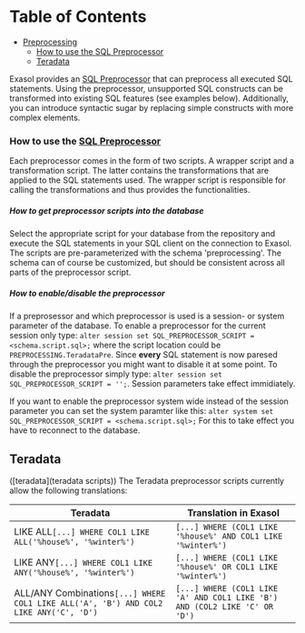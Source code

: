 # Table of Contents
- [Preprocessing](#preprocessing)
  * [How to use the SQL Preprocessor](#How)
  * [Teradata](#Teradata)

Exasol provides an [SQL Preprocessor](https://docs.exasol.com/database_concepts/sql_preprocessor.htm) that can preprocess all executed SQL statements. Using the preprocessor, unsupported SQL constructs can be transformed into existing SQL features (see examples below). Additionally, you can introduce syntactic sugar by replacing simple constructs with more complex elements.

### How to use the [SQL Preprocessor](https://docs.exasol.com/database_concepts/sql_preprocessor.htm)
Each preprocessor comes in the form of two scripts. A wrapper script and a transformation script. The latter contains the transformations that are applied to the SQL statements used. The wrapper script is responsible for calling the transformations and thus provides the functionalities.

##### How to get preprocessor scripts into the database
Select the appropriate script for your database from the repository and execute the SQL statements in your SQL client on the connection to Exasol. The scripts are pre-parameterized with the schema 'preprocessing'. The schema can of course be customized, but should be consistent across all parts of the preprocessor script.

##### How to enable/disable the preprocessor
If a preprosessor and which preprocessor is used is a session- or system parameter of the database. To enable a preprocessor for the current session only type:
`alter session set SQL_PREPROCESSOR_SCRIPT = <schema.script.sql>;` 
where the script location could be `PREPROCESSING.TeradataPre`. Since **every** SQL statement is now paresed through the preprocessor you might want to disable it at some point. To disable the preprocessor simply type:
`alter session set SQL_PREPROCESSOR_SCRIPT = '';`. Session parameters take effect immidiately.

If you want to enable the preprocessor system wide instead of the session parameter you can set the system paramter like this:
`alter system set SQL_PREPROCESSOR_SCRIPT = <schema.script.sql>;` 
For this to take effect you have to reconnect to the database.


## Teradata 
([teradata](teradata scripts))
The Teradata preprocessor scripts currently allow the following translations:

| Teradata | Translation in Exasol |
|---|---|
|LIKE ALL```[...] WHERE COL1 LIKE ALL('%house%', '%winter%')``` | ```[...] WHERE (COL1 LIKE '%house%' AND COL1 LIKE '%winter%')``` |
| LIKE ANY```[...] WHERE COL1 LIKE ANY('%house%', '%winter%')``` | ```[...] WHERE (COL1 LIKE '%house%' OR COL1 LIKE '%winter%')``` |
| ALL/ANY Combinations```[...] WHERE COL1 LIKE ALL('A', 'B') AND COL2 LIKE ANY('C', 'D')``` | ```[...] WHERE (COL1 LIKE 'A' AND COL1 LIKE 'B') AND (COL2 LIKE 'C' OR 'D')``` |
